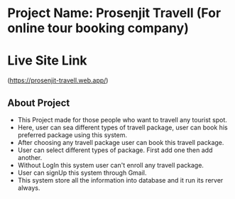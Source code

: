 # Project Name: Prosenjit Travell (For online tour booking company)

# Live Site Link
(https://prosenjit-travell.web.app/)

## About Project

- This Project made for those people who want to travell any tourist spot.
- Here, user can sea different types of travell package, user can book his preferred package using this system.
- After choosing any travell package user can book this travell package.
- User can select different types of package. First add one then add another.
- Without LogIn this system user can't enroll any travell package.
- User can signUp this system through Gmail.
- This system store all the information into database and it run its rerver always.